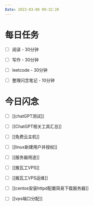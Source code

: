 ```yaml
---
Date: 2023-03-08 09:32:20
---
```


# 每日任务
- [ ] 阅读 - 30分钟
- [ ] 写作 - 30分钟
- [ ] leetcode - 30分钟
- [ ] 整理闪念笔记 - 10分钟


# 今日闪念
- [ ] [[chatGPT测试]]
- [ ] [[ChatGPT相关工具汇总]]
- [ ] [[免费云主机]]
- [ ] [[linux新建用户并授权]]
- [ ] [[服务器用途]]
- [ ] [[搬瓦工VPS]]
- [ ] [[搬瓦工VPS运维]]
- [ ] [[centos安装httpd配置简易下载服务器]]
- [ ] [[vps端口分配]]



